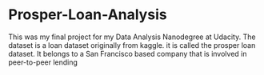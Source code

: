 # Prosper-Loan-Analysis
This was my final project for my Data Analysis Nanodegree at Udacity. The dataset is a loan dataset originally from kaggle. it is called the prosper loan dataset. It belongs to a San Francisco based company that is involved in peer-to-peer lending
